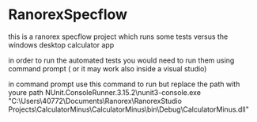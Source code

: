 # RanorexSpecflow
this is a ranorex specflow project which runs some tests versus the windows desktop calculator app

in order to run the automated tests you would need to run them using command prompt ( or it may work also inside a visual studio)

in command prompt use this command to run but replace the path with youre path
 NUnit.ConsoleRunner.3.15.2\nunit3-console.exe "C:\Users\40772\Documents\Ranorex\RanorexStudio Projects\CalculatorMinus\CalculatorMinus\bin\Debug\CalculatorMinus.dll"
